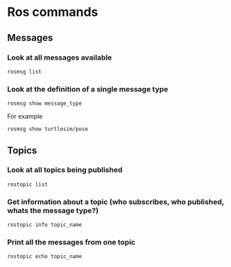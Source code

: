 # Ros commands

## Messages
### Look at all messages available
```
rosmsg list
```

### Look at the definition of a single message type
```
rosmsg show message_type
```
For example
```
rosmsg show turtlesim/pose
```

## Topics
### Look at all topics being published
```
rostopic list
```
### Get information about a topic (who subscribes, who published, whats the message type?)
```
rostopic info topic_name
```

### Print all the messages from one topic
```
rostopic echo topic_name
```
